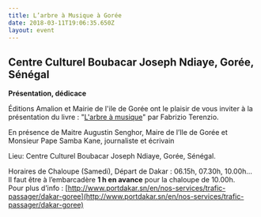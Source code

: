 ```yaml
---
title: L’arbre à Musique à Gorée
date: 2018-03-11T19:06:35.650Z
layout: event
---
```

## Centre Culturel Boubacar Joseph Ndiaye, Gorée, Sénégal

**Présentation, dédicace**

Éditions Amalion et Mairie de l'ile de Gorée ont le plaisir de vous inviter à la présentation du livre : "[L'arbre à musique](http://www.amalion.net/catalogue_en/item/larbre_a_musique/)" par Fabrizio Terenzio.

En présence de Maitre Augustin Senghor, Maire de l’Ile de Gorée et Monsieur Pape Samba Kane, journaliste et écrivain

Lieu: Centre Culturel Boubacar Joseph Ndiaye, Gorée, Sénégal.

Horaires de Chaloupe (Samedi), Départ de Dakar : 06.15h, 07.30h, 10.00h… Il faut être à l’embarcadère **1 h en avance** pour la chaloupe de 10.00h.  
Pour plus d’info : [http://www.portdakar.sn/en/nos-services/trafic-passager/dakar-goree](http://www.portdakar.sn/en/nos-services/trafic-passager/dakar-goree)